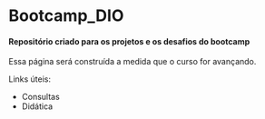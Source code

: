 # Bootcamp_DIO

#### Repositório criado para os projetos e os desafios do bootcamp

Essa página será construída a medida que o curso for avançando.

Links úteis:

- Consultas
- Didática
